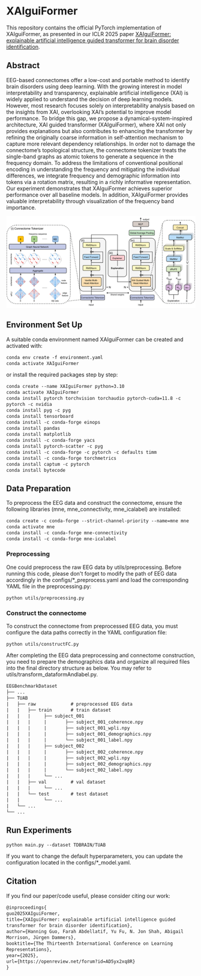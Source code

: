 # XAIguiFormer
This repository contains the official PyTorch implementation of XAIguiFormer, as presented in our ICLR 2025 paper [XAIguiFormer: explainable artificial intelligence guided transformer for brain disorder identification](https://openreview.net/forum?id=AD5yx2xq8R).

## Abstract
EEG-based connectomes offer a low-cost and portable method to identify brain disorders using deep learning. With the growing interest in model interpretability and transparency, explainable artificial intelligence (XAI) is widely applied to understand the decision of deep learning models. However, most research focuses solely on interpretability analysis based on the insights from XAI, overlooking XAI’s potential to improve model performance. To bridge this gap, we propose a dynamical-system-inspired architecture, XAI guided transformer (XAIguiFormer), where XAI not only provides explanations but also contributes to enhancing the transformer by refining the originally coarse information in self-attention mechanism to capture more relevant dependency relationships. In order not to damage the connectome’s topological structure, the connectome tokenizer treats the single-band graphs as atomic tokens to generate a sequence in the frequency domain. To address the limitations of conventional positional encoding in understanding the frequency and mitigating the individual differences, we integrate frequency and demographic information into tokens via a rotation matrix, resulting in a richly informative representation. Our experiment demonstrates that XAIguiFormer achieves superior performance over all baseline models. In addition, XAIguiFormer provides valuable interpretability through visualization of the frequency band importance.

![XAIguiFormer](XAIguiFormer.png)

## Environment Set Up
A suitable conda environment named XAIguiFormer can be created and activated with:
```
conda env create -f environment.yaml
conda activate XAIguiFormer
```
or install the required packages step by step:
```
conda create --name XAIguiFormer python=3.10
conda activate XAIguiFormer
conda install pytorch torchvision torchaudio pytorch-cuda=11.8 -c pytorch -c nvidia
conda install pyg -c pyg
conda install tensorboard
conda install -c conda-forge einops
conda install pandas
conda install matplotlib
conda install -c conda-forge yacs
conda install pytorch-scatter -c pyg
conda install -c conda-forge -c pytorch -c defaults timm
conda install -c conda-forge torchmetrics
conda install captum -c pytorch
conda install bytecode
```

## Data Preparation
To preprocess the EEG data and construct the connectome, ensure the following libraries (mne, mne_connectivity, mne_icalabel) are installed:
```
conda create -c conda-forge --strict-channel-priority --name=mne mne
conda activate mne
conda install -c conda-forge mne-connectivity
conda install -c conda-forge mne-icalabel
```

### Preprocessing
One could preprocess the raw EEG data by utils/preprocessing. Before running this code, please don't forget to modify the path of EEG data accordingly in the configs/*_preprocess.yaml and load the corresponding YAML file in the preprocessing.py:
```
python utils/preprocessing.py
```

### Construct the connectome
To construct the connectome from preprocessed EEG data, you must configure the data paths correctly in the YAML configuration file:
```
python utils/constructFC.py
```

After completing the EEG data preprocessing and connectome construction, you need to prepare the demographics data and organize all required files into the final directory structure as below. You may refer to utils/transform_dataformAndlabel.py.
```
EEGBenchmarkDataset
├── ...
├── TUAB
|   ├── raw             # preprocessed EEG data
|   |   ├── train       # train dataset
|   |   |     ├── subject_001
|   |   |     |       ├── subject_001_coherence.npy
|   |   |     |       ├── subject_001_wpli.npy
|   |   |     |       ├── subject_001_demographics.npy
|   |   |     |       └── subject_001_label.npy
|   |   |     ├── subject_002
|   |   |     |       ├── subject_002_coherence.npy
|   |   |     |       ├── subject_002_wpli.npy
|   |   |     |       ├── subject_002_demographics.npy
|   |   |     |       └── subject_002_label.npy
|   |   |     └── ...
|   |   ├── val         # val dataset
|   |   |     └── ...
|   |   └── test        # test dataset
|   |         └── ...
|   └── ...
└── ...
```

## Run Experiments
```
python main.py --dataset TDBRAIN/TUAB
```
If you want to change the default hyperparameters, you can update the configuration located in the configs/*_model.yaml.


## Citation
If you find our paper/code useful, please consider citing our work:
```
@inproceedings{
guo2025XAIguiFormer,
title={XAIguiFormer: explainable artificial intelligence guided transformer for brain disorder identification},
author={Hanning Guo, Farah Abdellatif, Yu Fu, N. Jon Shah, Abigail Morrison, Jürgen Dammers},
booktitle={The Thirteenth International Conference on Learning Representations},
year={2025},
url={https://openreview.net/forum?id=AD5yx2xq8R}
}
```
